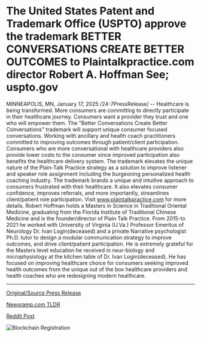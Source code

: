 # The United States Patent and Trademark Office (USPTO) approve the trademark BETTER CONVERSATIONS CREATE BETTER OUTCOMES to Plaintalkpractice.com director Robert A. Hoffman See; uspto.gov

MINNEAPOLIS, MN, January 17, 2025 /24-7PressRelease/ -- Healthcare is being transformed. More consumers are committing to directly participate in their healthcare journey. Consumers want a provider they trust and one who will empower them. The "Better Conversations Create Better Conversations" trademark will support unique consumer focused conversations. Working with ancillary and health coach practitioners committed to improving outcomes through patient/client participation. Consumers who are more conversational with healthcare providers also provide lower costs to the consumer since improved participation also benefits the healthcare delivery system.  The trademark elevates the unique nature of the Plain-Talk Practice strategy as a solution to improve listener and speaker role assignment including the burgeoning personalized health coaching industry.   The trademark brands a unique and intuitive approach to consumers frustrated with their healthcare. It also elevates consumer confidence, improves referrals, and more importantly, streamlines client/patient role participation.   Visit www.plaintalkpractice.com for more details.  Robert Hoffman holds a Masters in Science in Traditional Oriental Medicine, graduating from the Florida Institute of Traditional Chinese Medicine and is the founder/director of Plain Talk Practice.  From 2015-to 2021 he worked with University of Virginia (U.Va.) Professor Emeritus of Neurology Dr. Ivan Login(deceased) and a private Narrative psychologist Ph.D. tutor to design a modular communication strategy to improve outcomes, and drive client/patient participation.  He is extremely grateful for the Masters level education he received in neur-biology and microphysiology at the kitchen table of Dr. Ivan Login(deceased).  He has focused on improving healthcare choice for consumers seeking improved health outcomes from the unique out of the box healthcare providers and health coaches who are redesigning modern healthcare. 

---

[Original/Source Press Release](https://www.24-7pressrelease.com/press-release/518193/the-united-states-patent-and-trademark-office-uspto-approve-the-trademark-better-conversations-create-better-outcomes-to-plaintalkpracticecom-director-robert-a-hoffman-see-usptogov)
                    

[Newsramp.com TLDR](https://newsramp.com/curated-news/revolutionizing-healthcare-conversations-with-better-conversations-create-better-conversations-trademark/46beb552fade61c7b7a9a544188a713f) 

 



[Reddit Post](https://www.reddit.com/r/AlternativeHealthNews/comments/1i3bpyb/revolutionizing_healthcare_conversations_with/) 



![Blockchain Registration](https://cdn.newsramp.app/24-7PressRelease/qrcode/251/17/lineRcx2.webp)